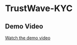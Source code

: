 # TrustWave-KYC

## Demo Video

[Watch the demo video]([https://drive.google.com/file/d/your_drive_file_id/view?usp=sharing](https://drive.google.com/file/d/12X4UnaXp_D2ED36sU0UD9Y_CdGusmSHK/view?usp=drive_link)https://drive.google.com/file/d/12X4UnaXp_D2ED36sU0UD9Y_CdGusmSHK/view?usp=drive_link)
